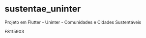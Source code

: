 # sustentae_uninter

Projeto em Flutter - Uninter - Comunidades e Cidades Sustentáveis

F8115903
 
 
